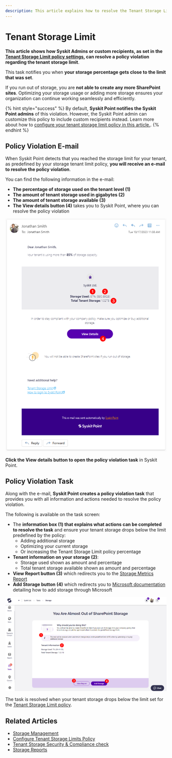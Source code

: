 ```yaml
---
description: This article explains how to resolve the Tenant Storage Limit policy violation.
---
```


# Tenant Storage Limit

**This article shows how Syskit Admins or custom recipients, as set in the [Tenant Storage Limit policy settings](../../governance-and-automation/automated-workflows/tenant-storage-admin.md), can resolve a policy violation regarding the tenant storage limit**.

This task notifies you when **your storage percentage gets close to the limit that was set**. 

If you run out of storage, you are **not able to create any more SharePoint sites**. Optimizing your storage usage or adding more storage ensures your organization can continue working seamlessly and efficiently. 

{% hint style="success" %}
By default, **Syskit Point notifies the Syskit Point admins** of this violation. However, the Syskit Point admin can customize this policy to include custom recipients instead. Learn more about how to
[configure your tenant storage limit policy in this article.](../../governance-and-automation/automated-workflows/tenant-storage-admin.md).
{% endhint %}


## Policy Violation E-mail

When Syskit Point detects that you reached the storage limit for your tenant, as predefined by your storage tenant limit policy, **you will receive an e-mail to resolve the policy violation**.

You can find the following information in the e-mail:
* **The percentage of storage used on the tenant level (1)**
* **The amount of tenant storage used in gigabytes (2)**
* **The amount of tenant storage available (3)** 
* **The View details button (4)** takes you to Syskit Point, where you can resolve the policy violation

![Policy Violation E-mail](../../.gitbook/assets/tenant-storage-limit-email.png)

**Click the View details button to open the policy violation task** in Syskit Point.

## Policy Violation Task

Along with the e-mail, **Syskit Point creates a policy violation task** that provides you with all information and actions needed to resolve the policy violation. 

The following is available on the task screen:
* The **information box (1) that explains what actions can be completed to resolve the task** and ensure your tenant storage drops below the limit predefined by the policy:
  * Adding additional storage
  * Optimizing your current storage
  * Or increasing the Tenant Storage Limit policy percentage 
* **Tenant information on your storage (2)**:
  * Storage used shown as amount and percentage
  * Total tenant storage available shown as amount and percentage
* **View Report button (3)** which redirects you to the [Storage Metrics Report](../../reporting/storage-management/storage-reports.md#storage-metrics)
* **Add Storage button (4)** which redirects you to [Microsoft documentation](https://learn.microsoft.com/en-us/microsoft-365/commerce/add-storage-space?view=o365-worldwide) detailing how to add storage through Microsoft

![Policy Violation Task](../../.gitbook/assets/resolve-governance-tasks-tenant-storage-limit.png)

The task is resolved when your tenant storage drops below the limit set for the [Tenant Storage Limit policy](../../governance-and-automation/automated-workflows/tenant-storage-admin.md). 

## Related Articles

* [Storage Management](../../reporting/storage-management/storage-management.md)
* [Configure Tenant Storage Limits Policy](../../governance-and-automation/automated-workflows/tenant-storage-admin.md)
* [Tenant Storage Security & Compliance check](../../governance-and-automation/security-compliance-checks/tenant-storage.md)
* [Storage Reports](../../reporting/storage-management/storage-reports.md)